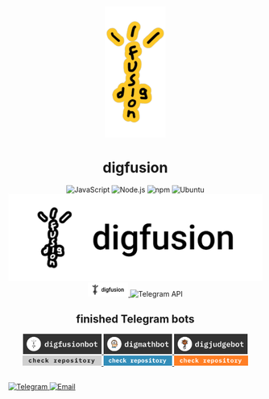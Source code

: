 <p align="center">
  <img src="media/digfusionLogos/digfusionYellow.PNG" alt="Logo" width="120">
</p>
<h1 align="center">digfusion</h1>

<div align="center">
  
  ![JavaScript](https://img.shields.io/badge/-JavaScript-F7DF1E?style=for-the-badge&logo=javascript&logoColor=black)
  ![Node.js](https://img.shields.io/badge/-Node.js-339933?style=for-the-badge&logo=node.js&logoColor=white)
  ![npm](https://img.shields.io/badge/-npm-CB3837?style=for-the-badge&logo=npm&logoColor=white)
  ![Ubuntu](https://img.shields.io/badge/-Ubuntu-E95420?style=for-the-badge&logo=ubuntu&logoColor=white)
 ![Ubuntu](media\botBlanks\digfusionbot\digfusionLogo.png)
<a href="https://t.me/digfusion">
  <img src="media\botBlanks\digfusionbot\digfusionLogo.png" alt="1" height="27.5">
</a>
  ![Telegram API](https://img.shields.io/badge/-Telegram%20API-2CA5E0?style=for-the-badge&logo=telegram&logoColor=white)
  
  
</div>

<h2 align="center">finished Telegram bots</h2>

<div align="center">

<a href="https://t.me/digfusionbot">
  <img src="media\botBlanks\digfusionbot\blank.png" alt="1" height="40">
</a>
<a href="https://t.me/digmathbot">
  <img src="media\botBlanks\digmathbot\blank.png" alt="2" height="40">
</a>
<a href="https://t.me/digjudgebot">
  <img src="media\botBlanks\digjudgebot\blank.png" alt="3" height="40">
</a>
</div>

<div align="center">
<a href="https://github.com/qu1z3x/digfusionbot">
  <img src="media\botBlanks\digfusionbot\repoButton.png" alt="1" height="20">
</a>
<a href="https://github.com/qu1z3x/digmathbot">
  <img src="media\botBlanks\digmathbot\repoButton.png" alt="2" height="20">
</a>
<a href="https://github.com/qu1z3x/digjudgebot">
  <img src="media\botBlanks\digjudgebot\repoButton.png" alt="3" height="20">
</a>
</div>

##

<p align="left">
  <a href="https://t.me/your_telegram_profile">
    <img src="https://img.shields.io/badge/Telegram-0088CC?style=for-the-badge&logo=telegram&logoColor=white" alt="Telegram">
  </a>
  <a href="mailto:your_email@example.com">
    <img src="https://img.shields.io/badge/Email-D14836?style=for-the-badge&logo=gmail&logoColor=white" alt="Email">
  </a>
</p>

<!---
## Обо мне
- 🔭 Сейчас работаю над [Проектом]
- 🌱 Изучаю **[Технологии]**
- 💬 Спрашивайте меня о **[Ваши Специализации]**
- 📫 Свяжитесь со мной: [email@example.com](mailto:email@example.com)

## Статистика GitHub
![Ваша статистика](https://github-readme-stats.vercel.app/api?qu1z3x&show_icons=true&theme=radical)
-->
